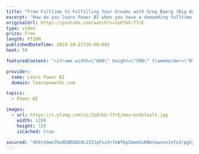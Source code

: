 ```yaml
---
title: "From Fulltime to Fulfilling Your Dreams with Greg Baerg (Big Wave BI)"
excerpt: "How do you learn Power BI when you have a demanding fulltime job? How do you learn Power BI when you also have family and kids?   Watch till then end as Greg Baerg shares his journey and an inspiring lesson for anyone stuck in this situation.   👉Connect with Greg (Website): http://www.BigWaveBI.com"
originalUrl: https://youtube.com/watch?v=2o87kG-T7rE
type: video
price: Free
length: PT26M
publishedDateTime: 2019-10-21T16:00:00Z
heat: 50

featuredContent: "<iframe width=\"800\" height=\"500\" frameborder=\"0\" src=\"https://www.youtube.com/embed/2o87kG-T7rE\" allow=\"accelerometer; autoplay; encrypted-media; gyroscope; picture-in-picture\" allowfullscreen></iframe>"

provider:
  name: Learn Power BI
  domain: learnpowerbi.com

topics:
  - Power BI

images:
  - url: https://i.ytimg.com/vi/2o87kG-T7rE/maxresdefault.jpg
    width: 1280
    height: 720
    isCached: true

secured: "dXXre9we7he9EBRGN30L1VI1pFsx3+feWfKpSmemXuKBmtowoxnJnfo3/pg5yIIJaij0wgNQ3d61RM6XS8Hi+IIDSXyX6sbPBWFOxpTDqAyJXMtAJy3GNV+YWQ8Z8LZ0BEMY5gZwbQ8ZdweGdq9wc6Gaxbd+gARniJ+s3nVIgAcEXgWQ4cVTPF3P64EDxtA3NTMBnhDIhdkP5ubQCm8LZgD4syfMEF92ZrOx8yqW5PmBETTQhC3L3E3T678L6yuOQaVoSaq1A0VMDWH6IOf0Y8uozM5oTgAxrFyEC9b6tFd6LVB9jNsNTypTcV+wfYBB0YLXnG9VOUatT2e7g3BBCRnwEnqHzCZb8By/cvY64tefyQ46NE5JfLF4aRzQjIqOIxtak4ud7iv9V6FLSFeadI79jTqvs0wFKHgDqtgM/8A=;29dWDCWmjbu70JFEKyE4iw=="
---
```


